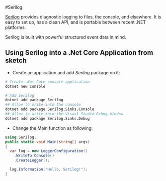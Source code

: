 #Serilog

[Serilog](https://serilog.net/) provides diagnostic logging to files, the console, and elsewhere. It is easy to set up, has a clean API, and is portable between recent .NET platforms.

Serilog is built with powerful structured event data in mind.

## Using Serilog into a .Net Core Application from sketch

- Create an application and add *Serilog* package on it:

```sh 
# Create .Net Core console application
dotnet new console 

# Add Serilog
dotnet add package Serilog
## Allow to write into the console
dotnet add package Serilog.Sinks.Console
## Allow to write into the Visual Studio Debug Window
dotnet add package Serilog.Sinks.Debug
```
- Change the Main function as following:

```cs
using Serilog; 
public static void Main(string[] args)
{
  var log = new LoggerConfiguration()
    .WriteTo.Console()
    .CreateLogger();

  log.Information("Hello, Serilog!");
}
```

